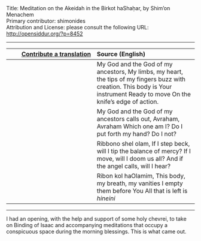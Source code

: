 <html>
<head></head>
<body>
Title: Meditation on the Akeidah in the Birkot haShaḥar, by Shim’on Menachem<br />
Primary contributor: shimonides<br />
Attribution and License: please consult the following URL: <a href="http://opensiddur.org/?p=8452">http://opensiddur.org/?p=8452</a>
<p />
<hr />

<table style="margin-left: auto;margin-right: auto;" class="draggable">
<thead><tr><th id="x" style="text-align: right;"><a href="/contributing/upload/">Contribute a translation</a></th><th style="text-align: left;">Source (English)</th></tr></thead>
<tbody>
<tr><td style="vertical-align:top;" width="46%">
<div class="liturgy"><span lang="he">

</span></div></td>
 
<td style="vertical-align:top;" width="53%">
<div class="english">
My God and the God of my ancestors,
My limbs, my heart, the tips of my fingers buzz with creation.
This body is Your instrument
Ready to move
On the knife’s edge of action.
</div></td></tr>


<tr><td style="vertical-align:top;" width="46%">
<div class="liturgy"><span lang="he">

</span></div></td>
 
<td style="vertical-align:top;" width="53%">
<div class="english">
My God and the God of my ancestors calls out,
Avraham, Avraham
Which one am I?
Do I put forth my hand?
Do I not?
</div></td></tr>


<tr><td style="vertical-align:top;" width="46%">
<div class="liturgy"><span lang="he">

</span></div></td>
 
<td style="vertical-align:top;" width="53%">
<div class="english">
Ribbono shel olam,
If I step beck, will I tip the balance of mercy?
If I move, will I doom us all?
And if the angel calls, will I hear?
</div></td></tr>


<tr><td style="vertical-align:top;" width="46%">
<div class="liturgy"><span lang="he">

</span></div></td>
 
<td style="vertical-align:top;" width="53%">
<div class="english">
Ribon kol haOlamim,
This body, my breath, my vanities
I empty them before You
All that is left is <em>hineini</em>
</div></td></tr>
</tbody></table>


<hr />

I had an opening, with the help and support of some holy chevrei, to take on Binding of Isaac and accompanying meditations that occupy a conspicuous space during the morning blessings. This is what came out.
</body>
</html>
